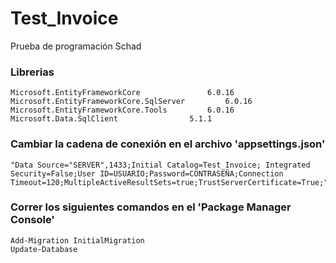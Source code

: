 # Test_Invoice
Prueba de programación Schad

### Librerias
	Microsoft.EntityFrameworkCore				6.0.16
	Microsoft.EntityFrameworkCore.SqlServer			6.0.16
	Microsoft.EntityFrameworkCore.Tools			6.0.16
	Microsoft.Data.SqlClient				5.1.1


### Cambiar la cadena de conexión en el archivo 'appsettings.json'
	"Data Source="SERVER",1433;Initial Catalog=Test_Invoice; Integrated Security=False;User ID=USUARIO;Password=CONTRASEÑA;Connection Timeout=120;MultipleActiveResultSets=true;TrustServerCertificate=True;"

### Correr los siguientes comandos en el 'Package Manager Console'
	Add-Migration InitialMigration
	Update-Database
